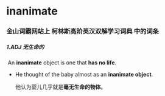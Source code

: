 # inanimate

### 金山词霸网站上 柯林斯高阶英汉双解学习词典 中的词条

##### 1.ADJ 无生命的

​	An **inanimate** object is one that **has no life**.

- He thought of the baby almost as an **inanimate object**.

  他认为婴儿几乎就是**毫无生命的物体**。